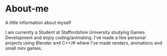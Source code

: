 # About-me
A little information about myself

I am currently a Student at Staffordshire University studying Games Development and enjoy coding/animating.
I've made a few personal projects using Blender and C++/# where I've made renders, animations and small mini games.
